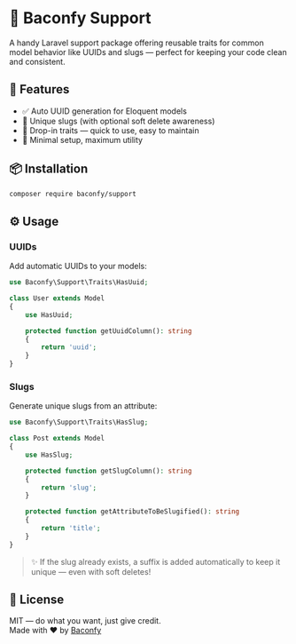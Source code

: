 # 🍳 Baconfy Support

A handy Laravel support package offering reusable traits for common model behavior like UUIDs and slugs — perfect for keeping your code clean and consistent.

## 🚀 Features

- ✅ Auto UUID generation for Eloquent models
- 🔗 Unique slugs (with optional soft delete awareness)
- 🧩 Drop-in traits — quick to use, easy to maintain
- 🔄 Minimal setup, maximum utility

## 📦 Installation

```bash
composer require baconfy/support
```

## ⚙️ Usage

### UUIDs

Add automatic UUIDs to your models:

```php
use Baconfy\Support\Traits\HasUuid;

class User extends Model
{
    use HasUuid;

    protected function getUuidColumn(): string
    {
        return 'uuid';
    }
}
```

### Slugs

Generate unique slugs from an attribute:

```php
use Baconfy\Support\Traits\HasSlug;

class Post extends Model
{
    use HasSlug;

    protected function getSlugColumn(): string
    {
        return 'slug';
    }

    protected function getAttributeToBeSlugified(): string
    {
        return 'title';
    }
}
```

> ✨ If the slug already exists, a suffix is added automatically to keep it unique — even with soft deletes!

## 📄 License

MIT — do what you want, just give credit.  
Made with ❤️ by [Baconfy](https://github.com/baconfy)
